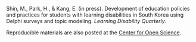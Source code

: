 
Shin, M., Park, H., & Kang, E. (in press). Development of education policies and practices for students with learning disabilities in South Korea using Delphi surveys and topic modeling. *Learning Disability Quarterly*.

Reproducible materials are also posted at the [Center for Open Science](https://osf.io/tmf5a/?view_only=4ba3716274084ea9a0d2a2c1df65e93e).